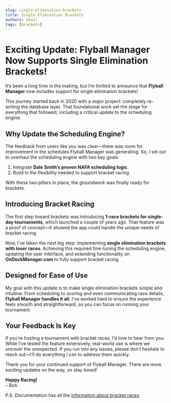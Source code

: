 ```yaml
---
slug: single-elimination-brackets
title: Single Elimination Brackets
authors: bhall
tags: [brackets]
---
```


# Exciting Update: Flyball Manager Now Supports Single Elimination Brackets!

It’s been a long time in the making, but I’m thrilled to announce that **Flyball Manager** now includes support for single elimination brackets!

This journey started back in 2020 with a major project: completely re-writing the database layer. That foundational work set the stage for everything that followed, including a critical update to the scheduling engine.

## Why Update the Scheduling Engine?

The feedback from users like you was clear—there was room for improvement in the schedules Flyball Manager was generating. So, I set out to overhaul the scheduling engine with two key goals:

1. Integrate **Dale Smith’s proven NAFA scheduling logic**.
2. Build in the flexibility needed to support bracket racing.

With these two pillars in place, the groundwork was finally ready for brackets.

## Introducing Bracket Racing

The first step toward brackets was introducing **1-race brackets for single-day tournaments**, which launched a couple of years ago. That feature was a proof of concept—it showed the app could handle the unique needs of bracket racing.

Now, I’ve taken the next big step: implementing **single elimination brackets with loser races**. Achieving this required fine-tuning the scheduling engine, updating the user interface, and extending functionality on **OnDeckManager.com** to fully support bracket racing.

## Designed for Ease of Use

My goal with this update is to make single elimination brackets simple and intuitive. From scheduling to scoring and even communicating race details, **Flyball Manager handles it all**. I’ve worked hard to ensure the experience feels smooth and straightforward, so you can focus on running your tournament.

## Your Feedback Is Key

If you’re hosting a tournament with bracket races, I’d love to hear from you. While I’ve tested the feature extensively, real-world use is where we uncover the unexpected. If you run into any issues, please don’t hesitate to reach out—I’ll do everything I can to address them quickly.

Thank you for your continued support of Flyball Manager. There are more exciting updates on the way, so stay tuned!

**Happy Racing!**  
– Bob

P.S. Documentation has all the [information about bracket races](/docs/brackets).

